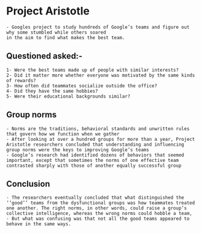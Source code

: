 # Project Aristotle 
    - Googles project to study hundreds of Google’s teams and figure out why some stumbled while others soared 
    in the aim to find what makes the best team.

## Questioned asked:-
    1- Were the best teams made up of people with similar interests? 
    2- Did it matter more whether everyone was motivated by the same kinds of rewards?
    3- How often did teammates socialize outside the office? 
    4- Did they have the same hobbies? 
    5- Were their educational backgrounds similar? 

## Group norms
    - Norms are the traditions, behavioral standards and unwritten rules that govern how we function when we gather
    - After looking at over a hundred groups for more than a year, Project Aristotle researchers concluded that understanding and influencing group norms were the keys to improving Google’s teams
    - Google’s research had identified dozens of behaviors that seemed important, except that sometimes the norms of one effective team contrasted sharply with those of another equally successful group

## Conclusion 
    - The researchers eventually concluded that what distinguished the ‘‘good’’ teams from the dysfunctional groups was how teammates treated one another. The right norms, in other words, could raise a group’s collective intelligence, whereas the wrong norms could hobble a team,
    - But what was confusing was that not all the good teams appeared to behave in the same ways.
